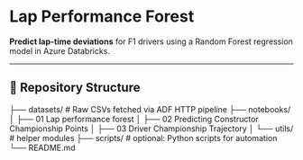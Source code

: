 # Lap Performance Forest

**Predict lap-time deviations** for F1 drivers using a Random Forest regression model in Azure Databricks.

---

## 📁 Repository Structure

├── datasets/ # Raw CSVs fetched via ADF HTTP pipeline 
├── notebooks/ 
│ ├── 01 Lap performance forest 
│ ├── 02 Predicting Constructor Championship Points 
│ ├── 03 Driver Championship Trajectory
│ └── utils/ # helper modules 
├── scripts/ # optional: Python scripts for automation 
└── README.md
